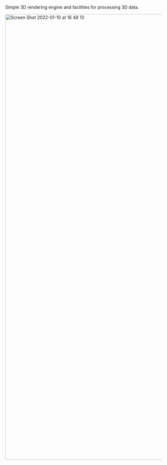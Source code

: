 Simple 3D rendering engine and facilities for processing 3D data.

<img width="1432" alt="Screen Shot 2022-01-10 at 16 48 13" src="https://github.com/k-h-e/Vectoid/assets/155586093/6a4b4cd2-4687-4e5a-b245-2401c687e56a">
